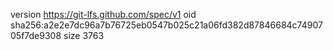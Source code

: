 version https://git-lfs.github.com/spec/v1
oid sha256:a2e2e7dc96a7b76725eb0547b025c21a06fd382d87846684c7490705f7de9308
size 3763
